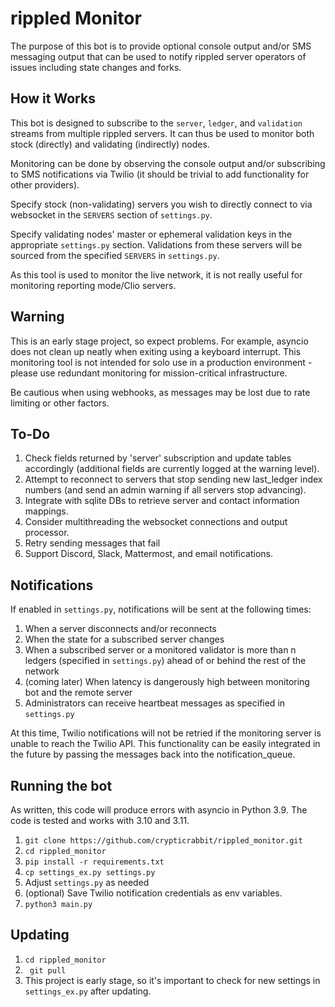 # rippled Monitor
The purpose of this bot is to provide optional console output and/or SMS messaging output that can be used to notify rippled server operators of issues including state changes and forks.

## How it Works
This bot is designed to subscribe to the `server`, `ledger`, and `validation` streams from multiple rippled servers. It can thus be used to monitor both stock (directly) and validating (indirectly) nodes.

Monitoring can be done by observing the console output and/or subscribing to SMS notifications via Twilio (it should be trivial to add functionality for other providers).

Specify stock (non-validating) servers you wish to directly connect to via websocket in the `SERVERS` section of `settings.py`.

Specify validating nodes' master or ephemeral validation keys in the appropriate `settings.py` section. Validations from these servers will be sourced from the specified `SERVERS` in `settings.py`.

As this tool is used to monitor the live network, it is not really useful for monitoring reporting mode/Clio servers.

## Warning
This is an early stage project, so expect problems. For example, asyncio does not clean up neatly when exiting using a keyboard interrupt.
This monitoring tool is not intended for solo use in a production environment - please use redundant monitoring for mission-critical infrastructure.

Be cautious when using webhooks, as messages may be lost due to rate limiting or other factors.

## To-Do
1. Check fields returned by 'server' subscription and update tables accordingly (additional fields are currently logged at the warning level).
2. Attempt to reconnect to servers that stop sending new last_ledger index numbers (and send an admin warning if all servers stop advancing).
3. Integrate with sqlite DBs to retrieve server and contact information mappings.
4. Consider multithreading the websocket connections and output processor.
5. Retry sending messages that fail
6. Support Discord, Slack, Mattermost, and email notifications.

## Notifications
If enabled in `settings.py`, notifications will be sent at the following times:
1. When a server disconnects and/or reconnects
2. When the state for a subscribed server changes
3. When a subscribed server or a monitored validator is more than n ledgers (specified in `settings.py`) ahead of or behind the rest of the network
4. (coming later) When latency is dangerously high between monitoring bot and the remote server
5. Administrators can receive heartbeat messages as specified in `settings.py`

At this time, Twilio notifications will not be retried if the monitoring server is unable to reach the Twilio API. This functionality can be easily integrated in the future by passing the messages back into the notification_queue.

## Running the bot
As written, this code will produce errors with asyncio in Python 3.9. The code is tested and works with 3.10 and 3.11.
1. `git clone https://github.com/crypticrabbit/rippled_monitor.git`
2. `cd rippled_monitor`
3. `pip install -r requirements.txt`
4. `cp settings_ex.py settings.py`
5. Adjust `settings.py` as needed
6. (optional) Save Twilio notification credentials as env variables.
7. `python3 main.py`

## Updating
1. `cd rippled_monitor`
2. ` git pull`
3. This project is early stage, so it's important to check for new settings in `settings_ex.py` after updating.

